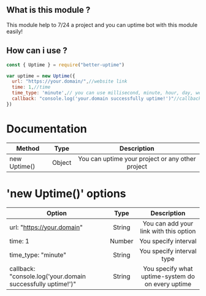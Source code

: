 ## What is this module ?

This module help to 7/24 a project and you can uptime bot with this module easily!

## How can i use ?

```js
const { Uptime } = require("better-uptime")

var uptime = new Uptime({
  url: "https://your.domain/",//website link
  time: 1,//time
  time_type: 'minute',// you can use millisecond, minute, hour, day, week
  callback: "console.log('your.domain successfully uptime!')"//callback function action to be performed each time it uptimes
})
```

# Documentation

| Method        | Type           | Description |
| ------------- |:-------------:|:--------------:|
| new Uptime() | Object | You can uptime your project or any other project |

# 'new Uptime()' options

| Option        | Type          | Description |
| ------------- |:-------------:|:--------------:|
| url: "https://your.domain" | String | You can add your link with this option |
| time: 1 | Number | You specify interval |
| time_type: "minute" | String | You specify interval type |
| callback: "console.log('your.domain successfully uptime!')" | String | You specify what uptime-system do on every uptime |